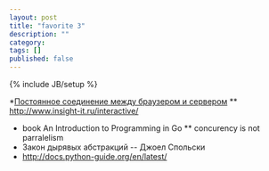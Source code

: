 ```yaml
---
layout: post
title: "favorite 3"
description: ""
category: 
tags: []
published: false
---
```

{% include JB/setup %}

*[Постоянное соединение между браузером и сервером](http://www.insight-it.ru/tekhnologii/soobshheniya/postoyannoe-soedinenie-mezhdu-brauzerom-i-serverom/)
** http://www.insight-it.ru/interactive/

* book An Introduction to Programming in Go
** concurency is not parralelism
* Закон дырявых абстракций -- Джоел Спольски
* http://docs.python-guide.org/en/latest/
